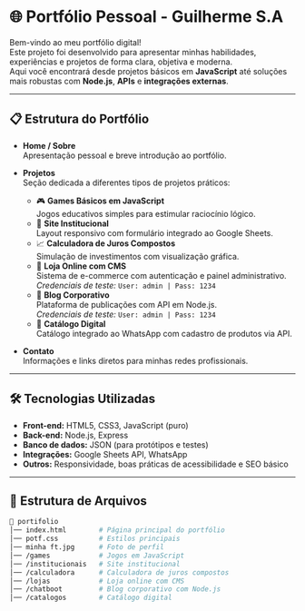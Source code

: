 # 🌐 Portfólio Pessoal - Guilherme S.A

Bem-vindo ao meu portfólio digital!  
Este projeto foi desenvolvido para apresentar minhas habilidades, experiências e projetos de forma clara, objetiva e moderna.  
Aqui você encontrará desde projetos básicos em **JavaScript** até soluções mais robustas com **Node.js**, **APIs** e **integrações externas**.  

---

## 📋 Estrutura do Portfólio

- **Home / Sobre**  
  Apresentação pessoal e breve introdução ao portfólio.

- **Projetos**  
  Seção dedicada a diferentes tipos de projetos práticos:
  - 🎮 **Games Básicos em JavaScript**  
    Jogos educativos simples para estimular raciocínio lógico.
  - 🏢 **Site Institucional**  
    Layout responsivo com formulário integrado ao Google Sheets.
  - 📈 **Calculadora de Juros Compostos**  
    Simulação de investimentos com visualização gráfica.
  - 🛒 **Loja Online com CMS**  
    Sistema de e-commerce com autenticação e painel administrativo.  
    *Credenciais de teste:* `User: admin | Pass: 1234`
  - 📰 **Blog Corporativo**  
    Plataforma de publicações com API em Node.js.  
    *Credenciais de teste:* `User: admin | Pass: 1234`
  - 📱 **Catálogo Digital**  
    Catálogo integrado ao WhatsApp com cadastro de produtos via API.

- **Contato**  
  Informações e links diretos para minhas redes profissionais.

---

## 🛠️ Tecnologias Utilizadas

- **Front-end:** HTML5, CSS3, JavaScript (puro)  
- **Back-end:** Node.js, Express  
- **Banco de dados:** JSON (para protótipos e testes)  
- **Integrações:** Google Sheets API, WhatsApp  
- **Outros:** Responsividade, boas práticas de acessibilidade e SEO básico

---

## 📂 Estrutura de Arquivos

```bash
📁 portifolio
│── index.html        # Página principal do portfólio
│── potf.css          # Estilos principais
│── minha ft.jpg      # Foto de perfil
│── /games            # Jogos em JavaScript
│── /institucionais   # Site institucional
│── /calculadora      # Calculadora de juros compostos
│── /lojas            # Loja online com CMS
│── /chatboot         # Blog corporativo com Node.js
│── /catalogos        # Catálogo digital
